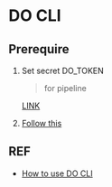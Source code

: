 # DO CLI

## Prerequire

1. Set secret DO_TOKEN

    > for pipeline

    [LINK](https://github.com/panachainy/fiber-101/settings/secrets/actions)

2. [Follow this](.github/workflows/docker-build-push-do.yml)

## REF

- [How to use DO CLI](https://docs.digitalocean.com/reference/doctl/how-to/install/)
